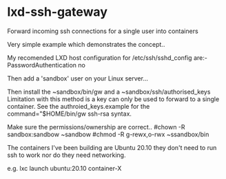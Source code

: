 # lxd-ssh-gateway
Forward incoming ssh connections for a single user into containers

Very simple example which demonstrates the concept..

My recomended LXD host configuration for /etc/ssh/sshd_config are:-
  PasswordAuthentication no

Then add a 'sandbox' user on your Linux server...

Then install the ~sandbox/bin/gw and a ~sandbox/ssh/authorised_keys
Limitation with this method is a key can only be used to forward to a single container.
See the authroied_keys.example for the command="$HOME/bin/gw <container name> ssh-rsa <public key> syntax.

Make sure the permissions/ownership are correct..
  #chown -R sandbox:sandbow ~sandbow
  #chmod -R g-rewx,o-rwx ~ssandbox/bin

The containers I've been building are Ubuntu 20.10 they don't need to run ssh to work nor do they need networking.

e.g.
   lxc launch ubuntu:20.10 container-X
